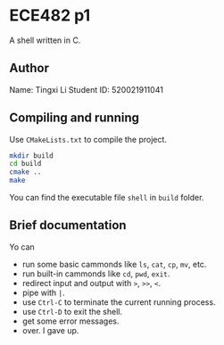 # ECE482 p1

A shell written in C.

## Author

Name: Tingxi Li
Student ID: 520021911041

## Compiling and running
Use `CMakeLists.txt` to compile the project.

```bash
mkdir build
cd build
cmake ..
make
```
You can find the executable file `shell` in `build` folder.



## Brief documentation
Yo can
- run some basic cammonds like `ls`, `cat`, `cp`, `mv`, etc.
- run built-in cammonds like `cd`, `pwd`, `exit`.
- redirect input and output with `>`, `>>`, `<`.
- pipe with `|`.
- use `Ctrl-C` to terminate the current running process.
- use `Ctrl-D` to exit the shell.
- get some error messages.
- over. I gave up.
